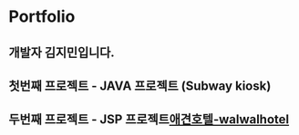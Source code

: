 # Portfolio

## 개발자 김지민입니다.

## 첫번째 프로젝트 - JAVA 프로젝트 (Subway kiosk)

## 두번째 프로젝트 - JSP 프로젝트[애견호텔-walwalhotel](https://github.com/courage331/SemiProject.git)


